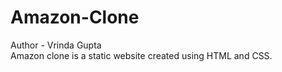 # Amazon-Clone
Author - Vrinda Gupta
<br>
Amazon clone is a static website created using HTML and CSS.
